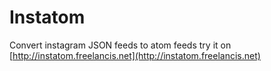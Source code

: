 # Instatom

Convert instagram JSON feeds to atom feeds
try it on [http://instatom.freelancis.net](http://instatom.freelancis.net)

